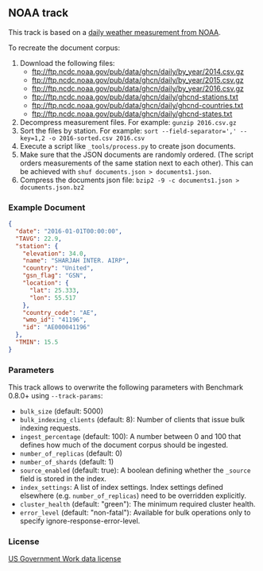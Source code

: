 ## NOAA track

This track is based on a [daily weather measurement from NOAA](ftp://ftp.ncdc.noaa.gov/pub/data/ghcn/daily/by_year/).

To recreate the document corpus:

1. Download the following files:
    * ftp://ftp.ncdc.noaa.gov/pub/data/ghcn/daily/by_year/2014.csv.gz
    * ftp://ftp.ncdc.noaa.gov/pub/data/ghcn/daily/by_year/2015.csv.gz
    * ftp://ftp.ncdc.noaa.gov/pub/data/ghcn/daily/by_year/2016.csv.gz
    * ftp://ftp.ncdc.noaa.gov/pub/data/ghcn/daily/ghcnd-stations.txt
    * ftp://ftp.ncdc.noaa.gov/pub/data/ghcn/daily/ghcnd-countries.txt
    * ftp://ftp.ncdc.noaa.gov/pub/data/ghcn/daily/ghcnd-states.txt
2. Decompress measurement files. For example: `gunzip 2016.csv.gz`
3. Sort the files by station. For example: `sort --field-separator=',' --key=1,2 -o 2016-sorted.csv 2016.csv`
4. Execute a script like `_tools/process.py` to create json documents.
5. Make sure that the JSON documents are randomly ordered. (The script orders measurements of the same station next to each other). This can be achieved with `shuf documents.json > documents1.json`.
6. Compress the documents json file: `bzip2 -9 -c documents1.json > documents.json.bz2`

### Example Document

```json
{
  "date": "2016-01-01T00:00:00",
  "TAVG": 22.9,
  "station": {
    "elevation": 34.0,
    "name": "SHARJAH INTER. AIRP",
    "country": "United",
    "gsn_flag": "GSN",
    "location": {
      "lat": 25.333,
      "lon": 55.517
    },
    "country_code": "AE",
    "wmo_id": "41196",
    "id": "AE000041196"
  },
  "TMIN": 15.5
}
```

### Parameters

This track allows to overwrite the following parameters with Benchmark 0.8.0+ using `--track-params`:

* `bulk_size` (default: 5000)
* `bulk_indexing_clients` (default: 8): Number of clients that issue bulk indexing requests.
* `ingest_percentage` (default: 100): A number between 0 and 100 that defines how much of the document corpus should be ingested.
* `number_of_replicas` (default: 0)
* `number_of_shards` (default: 1)
* `source_enabled` (default: true): A boolean defining whether the `_source` field is stored in the index.
* `index_settings`: A list of index settings. Index settings defined elsewhere (e.g. `number_of_replicas`) need to be overridden explicitly.
* `cluster_health` (default: "green"): The minimum required cluster health.
* `error_level` (default: "non-fatal"): Available for bulk operations only to specify ignore-response-error-level.

### License

[US Government Work data license](https://www.usa.gov/government-works)
